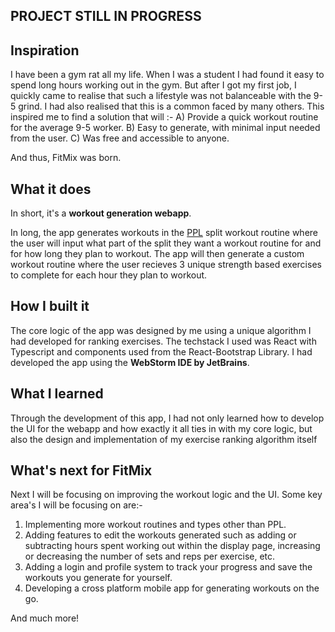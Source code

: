 ## PROJECT STILL IN PROGRESS

## Inspiration
I have been a gym rat all my life. When I was a student I had found it easy to spend long hours working out in the gym. But after I got my first job, I quickly came to realise that such a lifestyle was not balanceable with the 9-5 grind. I had also realised that this is a common faced by many others. This inspired me to find a solution that will :-
A) Provide a quick workout routine for the average 9-5 worker.
B) Easy to generate, with minimal input needed from the user.
C) Was free and accessible to anyone.

And thus, FitMix was born.


## What it does
In short, it's a **workout generation webapp**.

In long, the app generates workouts in the [PPL](https://en.wikipedia.org/wiki/Split_weight_training#Push/Pull/Legs) split workout routine where the user will input what part of the split they want a workout routine for and for how long they plan to workout. The app will then generate a custom workout routine where the user recieves 3 unique strength based exercises to complete for each hour they plan to workout.

## How I built it
The core logic of the app was designed by me using a unique algorithm I had developed for ranking exercises. The techstack I used was React with Typescript and components used from the React-Bootstrap Library. I had developed the app using the **WebStorm IDE by JetBrains**.


## What I learned
Through the development of this app, I had not only learned how to develop the UI for the webapp and how exactly it all ties in with my core logic, but also the design and implementation of my exercise ranking algorithm itself

## What's next for FitMix
Next I will be focusing on improving the workout logic and the UI. Some key area's I will be focusing on are:-
1) Implementing more workout routines and types other than PPL.
2) Adding features to edit the workouts generated such as adding or subtracting hours spent working out within the display page, increasing or decreasing the number of sets and reps per exercise, etc.
3) Adding a login and profile system to track your progress and save the workouts you generate for yourself.
4) Developing a cross platform mobile app for generating workouts on the go.

And much more!